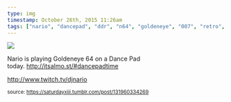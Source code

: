 ```yaml
---
type: img
timestamp: October 26th, 2015 11:26am
tags: ["nario", "dancepad", "ddr", "n64", "goldeneye", "007", "retro", "game", "stream", "live", "twitch", "art"]
---
```

<img src="https://saturdayxiii.github.io/media/131960334269.png"/>
                                                                                          
Nario is playing Goldeneye 64 on a Dance Pad today. <a href="http://itsalmo.st/#dancepadtime" target="_blank">http://itsalmo.st/#dancepadtime</a>

<a href="http://www.twitch.tv/djnario" target="_blank">http://www.twitch.tv/djnario</a><br/>
 
                                    
                
                
                
                
                                
<small>source: https://saturdayxiii.tumblr.com/post/131960334269</small>